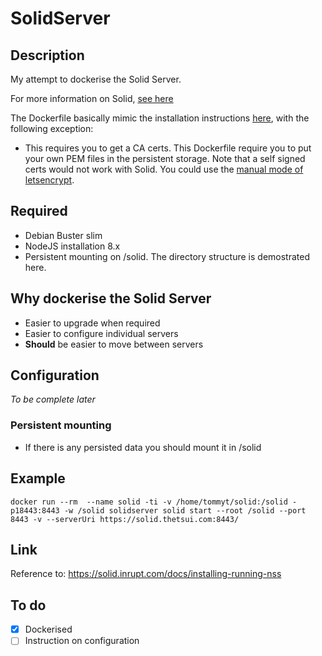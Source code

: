 # SolidServer
## Description
My attempt to dockerise the Solid Server. 

For more information on Solid, [see here](https://solid.inrupt.com/)

The Dockerfile basically mimic the installation instructions [here](https://solid.inrupt.com/docs/installing-running-nss), with the following exception:
* This requires you to get a CA certs. This Dockerfile require you to put your own PEM files in the persistent storage. 
Note that a self signed certs would not work with Solid. You could use the [manual mode of letsencrypt](https://certbot.eff.org/docs/using.html#manual).

## Required
* Debian Buster slim
* NodeJS installation 8.x
* Persistent mounting on /solid. The directory structure is demostrated here.

## Why dockerise the Solid Server
* Easier to upgrade when required
* Easier to configure individual servers
* **Should** be easier to move between servers

## Configuration
*To be complete later*

### Persistent mounting
* If there is any persisted data you should mount it in /solid

## Example
```
docker run --rm  --name solid -ti -v /home/tommyt/solid:/solid -p18443:8443 -w /solid solidserver solid start --root /solid --port 8443 -v --serverUri https://solid.thetsui.com:8443/
```

## Link
Reference to: https://solid.inrupt.com/docs/installing-running-nss

## To do
- [x] Dockerised
- [ ] Instruction on configuration